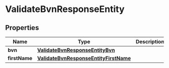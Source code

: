 

# ValidateBvnResponseEntity


## Properties

| Name | Type | Description | Notes |
|------------ | ------------- | ------------- | -------------|
|**bvn** | [**ValidateBvnResponseEntityBvn**](ValidateBvnResponseEntityBvn.md) |  |  [optional] |
|**firstName** | [**ValidateBvnResponseEntityFirstName**](ValidateBvnResponseEntityFirstName.md) |  |  [optional] |



